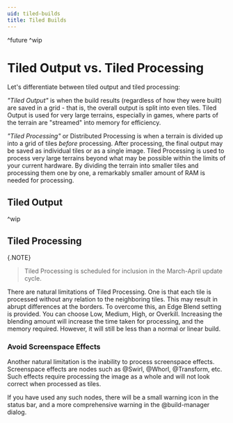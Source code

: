 ```yaml
---
uid: tiled-builds
title: Tiled Builds
---
```

^future
^wip

# Tiled Output vs. Tiled Processing

Let's differentiate between tiled output and tiled processing:

*"Tiled Output"* is when the build results (regardless of how they were built) are saved in a grid - that is, the overall output is split into even tiles. Tiled Output is used for very large terrains, especially in games, where parts of the terrain are "streamed" into memory for efficiency.

*"Tiled Processing"* or Distributed Processing is when a terrain is divided up into a grid of tiles *before* processing. After processing, the final output may be saved as individual tiles or as a single image. Tiled Processing is used to process very large terrains beyond what may be possible within the limits of your current hardware. By dividing the terrain into smaller tiles and processing them one by one, a remarkably smaller amount of RAM is needed for processing.

## Tiled Output

^wip

## Tiled Processing

{.NOTE}
> Tiled Processing is scheduled for inclusion in the March-April update cycle.

There are natural limitations of Tiled Processing. One is that each tile is processed without any relation to the neighboring tiles. This may result in abrupt differences at the borders. To overcome this, an Edge Blend setting is provided. You can choose Low, Medium, High, or Overkill. Increasing the blending amount will increase the time taken for processing, and the memory required. However, it will still be less than a normal or linear build.

### Avoid Screenspace Effects

Another natural limitation is the inability to process screenspace effects. Screenspace effects are nodes such as @Swirl, @Whorl, @Transform, etc. Such effects require processing the image as a whole and will not look correct when processed as tiles.

If you have used any such nodes, there will be a small warning icon in the status bar, and a more comprehensive warning in the @build-manager dialog.
